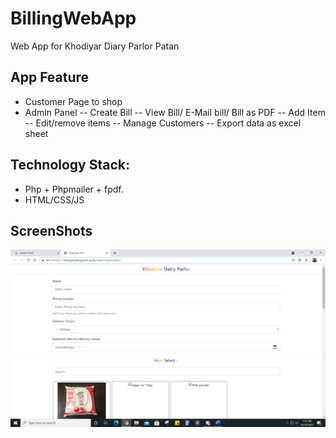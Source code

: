 
# BillingWebApp
Web App for Khodiyar Diary Parlor Patan

## App Feature

 - Customer Page to shop
- Admin Panel
-- Create Bill
-- View Bill/ E-Mail bill/ Bill as PDF
-- Add Item
--  Edit/remove items
-- Manage Customers
-- Export data as excel sheet

## Technology Stack: 
- Php + Phpmailer + fpdf.
- HTML/CSS/JS

## ScreenShots
![Shopping site](./Screenshots/shoppingsite.png "shoppingsite")

